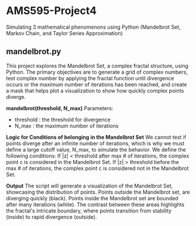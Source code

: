 # AMS595-Project4
Simulating 3 mathematical phenomenons using Python (Mandelbrot Set, Markov Chain, and Taylor Series Approximation)

## mandelbrot.py

This project explores the Mandelbrot Set, a complex fractal structure, using Python. The primary objectives are to generate a grid of complex numbers, test complex number by applying the fractal function until divergence occurs or the maximum number of iterations has been reached, and create a mask that helps plot a visualization to show how quickly complex points diverge. 

**mandelbrot(threshold, N_max)**
Parameters: 
- threshold : the threshold for divergence
- N_max : the maximum number of iterations

**Logic for Conditions of belonging in the Mandelbrot Set**
We cannot test if points diverge after an infinite number of iterations, which is why we must define a large cutoff value, N_max, to simulate the behavior. 
We define the following conditions: 
If |z| < threshold after max # of iterations, the complex point c is considered in the Mandelbrot Set. 
If |z| > threshold before the max # of iterations, the complex point c is considered not in the Mandelbrot Set. 

**Output**
The script will generate a visualization of the Mandelbrot Set, showcasing the distribution of points.
Points outside the Mandelbrot set, are diverging quickly (black). Points inside the Mandelbrot set are bounded after many iterations (white).
The contrast between these areas highlights the fractal's intricate boundary, where points transition from stability (inside) to rapid divergence (outside).
